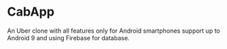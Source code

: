 # CabApp

An Uber clone with all features only for Android smartphones support up to Android 9 and using Firebase for database.